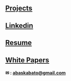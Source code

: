 ## [Projects](https://github.com/abaskabato?tab=repositories) 

## [Linkedin](https://www.linkedin.com/in/abas-kabato/)

## [Resume](https://github.com/abaskabato/Resume/blob/master/Abas%20_Kabato.pdf)

## [White Papers](https://github.com/abaskabato/White-Papers/blob/master/Coming%20Soon.txt)





#### <span>&#9993;</span> : abaskabato@gmail.com




